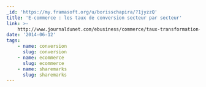 ```yaml
---
_id: 'https://my.framasoft.org/u/borisschapira/?1jyzzQ'
title: 'E-commerce : les taux de conversion secteur par secteur'
link: >-
    http://www.journaldunet.com/ebusiness/commerce/taux-transformation-e-commerce-2013.shtml
date: '2014-06-12'
tags:
    - name: conversion
      slug: conversion
    - name: ecommerce
      slug: ecommerce
    - name: sharemarks
      slug: sharemarks
---
```


<div class="markdown"><p></p></div>
